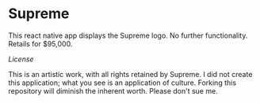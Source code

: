 # Supreme

This react native app displays the Supreme logo. No further functionality. Retails for $95,000.

*License*

This is an artistic work, with all rights retained by Supreme. I did not create this application; what you see is an application of culture. Forking this repository will diminish the inherent worth. Please don't sue me.
